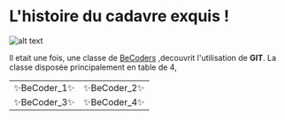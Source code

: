 # L'histoire du cadavre exquis ! #
![alt text](https://image.freepik.com/free-vector/zombie-cartoon_61878-268.jpg "Cadavre")

Il etait une fois, une classe de [BeCoders](https://tinyurl.com/yykh9kfn) ,decouvrit l'utilisation de <blink> **GIT**.
La classe disposée principalement en table de 4,

| | |
|-|-|
:sparkles:BeCoder_1:sparkles: | :sparkles:BeCoder_2:sparkles:
:sparkles:BeCoder_3:sparkles:| :sparkles:BeCoder_4:sparkles: